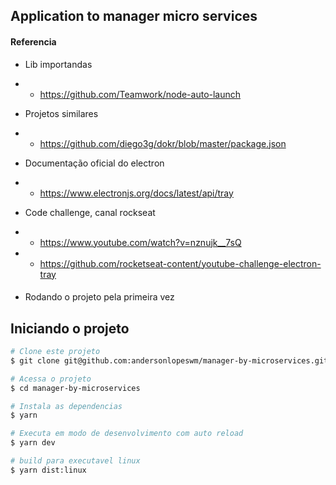## Application to manager micro services

#### Referencia

- Lib importandas
- - https://github.com/Teamwork/node-auto-launch

- Projetos similares
- - https://github.com/diego3g/dokr/blob/master/package.json

- Documentação oficial do electron
- - https://www.electronjs.org/docs/latest/api/tray

- Code challenge, canal rockseat
- - https://www.youtube.com/watch?v=nznujk__7sQ
- - https://github.com/rocketseat-content/youtube-challenge-electron-tray

####
- Rodando o projeto pela primeira vez


## Iniciando o projeto ##

```bash
# Clone este projeto
$ git clone git@github.com:andersonlopeswm/manager-by-microservices.git

# Acessa o projeto
$ cd manager-by-microservices

# Instala as dependencias
$ yarn

# Executa em modo de desenvolvimento com auto reload
$ yarn dev

# build para executavel linux
$ yarn dist:linux

```
